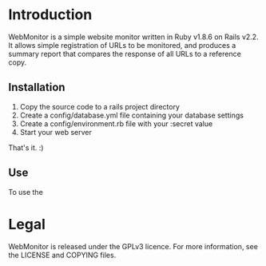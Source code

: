 Introduction
=======

WebMonitor is a simple website monitor written in Ruby v1.8.6 on Rails v2.2.  
It allows simple registration of URLs to be monitored, and produces a summary 
report that compares the response of all URLs to a reference copy.

Installation
----------------

1. Copy the source code to a rails project directory
2. Create a config/database.yml file containing your database settings
3. Create a config/environment.rb file with your :secret value
4. Start your web server

That's it. :)

Use
------

To use the 

Legal
====

WebMonitor is released under the GPLv3 licence.  For more information, 
see the LICENSE and COPYING files.
 
